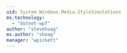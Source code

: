 ```yaml
---
uid: System.Windows.Media.StyleSimulations
ms.technology: 
  - "dotnet-wpf"
author: "stevehoag"
ms.author: "shoag"
manager: "wpickett"
---
```

